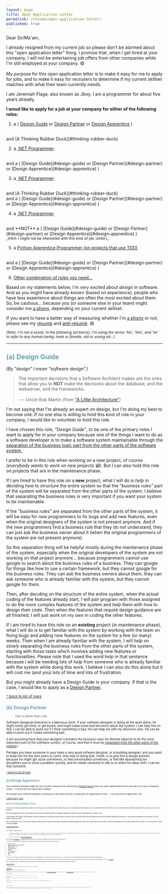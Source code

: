```yaml
---
layout: page
title: Open Application Letter
permalink: /resume/open-application-letter/
published: true
---
```


<style>
  h2 {
    color: #6a9fb5;
  }
</style>


Dear Sir/Ma'am,

<div class="message">

I already resigned from my current job so please don't be alarmed about this "open application letter" thing. I promise that, when I get hired at your company, I will not be entertaining job offers from other companies while I'm still employed at your company. :smile:
<br /><br />
My purpose for this open application letter is to make it easy for me to apply for jobs, and to make it easy for recruiters to determine if my current skillset matches with what their team currently needs.

<!-- 
<br /><br />
<em>(I actually also have a secret agenda for doing this. But it is secret, so I'm not going to tell you what it is. But this secret agenda is for the good of the software industry, so you have nothing to worry about it.)</em>
-->

</div>

I am Jeremiah Flaga, also known as Jboy. I am a programmer for about five years already.





<!-- 
.NET Programmer
Design Partner

Design Guardian (for new projects, through TDD)
TDD Preacher
TDD Guide
TDD Law Enforcer

Apprentice 
-->


<strong id="list-of-roles">I woud like to apply for a job at your company for either of the following roles:</strong>

1. a ( [Design Guide](#design-guide) or [Design Partner](#design-partner) or [Design Apprentice](#design-apprentice) )
<br />
and [A Thinking Rubber Duck](#thinking-rubber-duck)

2. a [.NET Programmer](#dotnet-programmer)
<br />
and a ( [Design Guide](#design-guide) or [Design Partner](#design-partner) or [Design Apprentice](#design-apprentice) )

3. a [.NET Programmer](#dotnet-programmer)
<br />
and [A Thinking Rubber Duck](#thinking-rubber-duck)
<br />
and a ( [Design Guide](#design-guide) or [Design Partner](#design-partner) or [Design Apprentice](#design-apprentice) )

4. a [.NET Programmer](#dotnet-programmer)
<br />
and **NOT** a ( [Design Guide](#design-guide) or [Design Partner](#design-partner) or [Design Apprentice](#design-apprentice) )
<br />
<small>_(Hint: I might not be interested with this kind of job :smile:)_</small>

5. a [Python Apprentice Programmer (on projects that use TDD)](#python-programmer)
<br />
and a ( [Design Guide](#design-guide) or [Design Partner](#design-partner) or [Design Apprentice](#design-apprentice) )

6. [Other combination of roles you need...](#other)



<!-- 
Here are 

[(a) Design Guide](#design-guide)

[(b) Design Partner](#design-partner)

[(c) Design Apprentice](#design-apprentice)

[(d) A Thinking Rubber Duck](#thinking-rubber-duck)

[(e) .NET Programmer](#dotnet-programmer)

[(f) Python Apprentice Programmer (on projects that use TDD)](#python-programmer)

[(g) TDD Preacher](#tdd-preacher)

[(h) Other...](#other)
-->



Based on my statements below, I'm very excited about _design_ in software. And as you might have already known (based on experience), people who have less experience about things are often the most excited about them. So, be cautious... because you (or someone else in your team) might consider me [a phony](http://www.hanselman.com/blog/ImAPhonyAreYou.aspx), depending on your current skillset.

If you want to have a better way of measuring whether I'm [a phony](http://www.hanselman.com/blog/ImAPhonyAreYou.aspx) or not, please see my [r&eacute;sum&eacute;](/resume/) and [anti-r&eacute;sum&eacute;](/resume/anti-resume/). :smile:



<small>_(Note: I'm not a sexist. In the following section(s), I'm using the terms 'his', 'him', and 'he' to refer to any human being: male or female, old or young etc..)_</small>

-------------------------------------


<h2 id="design-guide">
  <strong>(a) Design Guide</strong>
</h2>

_(By "design" I mean "software design".)_

> The important decisions that a Software Architect makes are the ones that allow you to **NOT** make the decisions about the database, and the webserver, and the frameworks.
<br /><br />
--- Uncle Bob Martin (from ["A Little Architecture"](http://blog.cleancoder.com/uncle-bob/2016/01/04/ALittleArchitecture.html))


I'm not saying that I'm already an expert on design, but I'm doing my best to become one. If no one else is willing to hold this kind of role in your company, I would like to volunteer to hold this role.

I have chosen this role, _"Design Guide"_, to be one of the primary roles I want to apply for in your company because one of the things I want to do as a software developer is to make a software system maintainable through the [separation of the business logic part from the other parts of the software system.](http://craftsmanshipcounts.com/policy-mechanism-preservation-business-value/)

I prefer to be in this role when working on a new project, of course _(everybody wants to work on new projects :grin:)_. But I can also hold this role on projects that are in the maintenance phase.

If I am hired to have this role on a **new** project, what I will do is _help_ in deciding how to structure the entire system so that the _"business rules"_ part of the system will be separated from the other parts of the system. I believe that separating the business rules is very important if you want your system to be maintainable. 

If the "business rules" are separated from the other parts of the system, it will be easy for _new_ programmers to fix bugs and add new features, even when the original designers of the system is not present anymore. And if the new programmers find a business rule that they do not understand, they can just ask the business owner about it (when the original programmers of the system are not present anymore).

So this separation thing will be helpful mostly during the maintenance phase of the system, especially when the original developers of the system are not working on that project anymore... because programmers cannot use google to search about the business rules of a business. They can google for things like how to use a certain framework, but they cannot google for the business rules. They can ask the business owners about them, they can ask someone who is already familiar with the system, but they cannot google for them.

Then, after deciding on the structure of the entire system, when the actual coding of the features already start, I will pair program with those assigned to do the more complex features of the system and _help_ them with how to design their code. Then when the features that require design guidance are all finished, I will just work on my own in coding the other features.

If I am hired to have this role on an **existing** project (in maintenance phase), what I will do is to get familiar with the system by working with the team on fixing bugs and adding new features on the system for a few (or many) weeks. Then when I am already familiar with the system, I will _help_ on _slowly_ separating the business rules from the other parts of the system, starting with those tasks which involves adding new features or functionalities. Please note that I used the word _help_ in that sentence because I will be needing lots of _help_ from someone who is already familiar with the system while doing this work. I believe I can also do this alone but it will cost me (and you) lots of time and lots of frustration.

But you might already have a Design Guide in your company. If that is the case, I would like to apply as a [Design Partner](#design-partner).


<small>[_^ back to list of roles_](#list-of-roles)<small>



<h2 id="design-partner">
  <strong>(b) Design Partner</strong>
</h2>

> Two is better than one.

Software design/architecture is a laborious work. If your software designer is doing all the work alone, he might easily get tired, or get bored, and might make some bad decisions about the system. I can help him on that. I can be able to point out if I think something is bad. He can help me with my decisions also. He can be able to point out if I make something bad.

_(I am assuming here that your designer considers the business rules (or domain objects) to be the most important part of the software system, of course, and that it must be [separated from the other parts of the system](http://craftsmanshipcounts.com/policy-mechanism-preservation-business-value/).)_

Perhaps you have someone in your team a very good sofware designer, or a budding designer, and you want to keep him for the next years to come. One way of doing that, I think, is to give him a design partner, because he might get stuck sometimes, or feel unmotivated sometimes, or feel like abandoning his disciplines just to solve a problem quickly, and he needs someone to talk to or share his ideas with. I can be that someone.


<small>[_^ back to list of roles_](#list-of-roles)<small>



<h2 id="design-apprentice">
  <strong>(c) Design Apprentice</strong>
</h2>

Your software designer might be _lots-of-years-ahead_ of me, and being a [Design Partner](#design-partner) does not seem appropriate for the role that he (or your company) needs... I can become his _apprentice_ instead.

Or perhaps your software designer is leaving in a few years and he is looking for an apprentice to train... I can become his apprentice. :smile:


<small>[_^ back to list of roles_](#list-of-roles)<small>



<h2 id="thinking-rubber-duck">
  <strong>(d) A Thinking Rubber Duck</strong>
</h2>

Some of our master programmers advise us to bring with us a rubber duck in the office, and try to explain to that rubber duck our problem when we feel like we are stuck with that problem, because This can help us solve the problem.

But many programmers do not do that because they are afraid that their coleagues might think that they are an idiot talking to a rubber duck.

I can replace that rubber duck instead. Some programmers sometimes need to talk to someone who can _think with them_ and _help_ them solve the problem when they are stuck. I can be that programmer who anyone can call anytime they are stuck.

Also, through this role, I can become familiar with the whole system and might someday help with bringing the code into a state where the business rules are separated from the other parts of the system, or to bring it into a state of being testable.


<small>[_^ back to list of roles_](#list-of-roles)<small>



<h2 id="dotnet-programmer">
  <strong>(e) .NET Programmer</strong>
</h2>

> "The key to growing in this occupation is to realize that neither the languages that you love or the frameworks that you’re familiar with are the keys to your success. Because the field is so new and because the core fundamentals of programming today are almost exactly what they were from the beginning (Sequence, Selection, and Iteration), your ability to advance is not hinged on language particulars or framework features." 
<br /><br />
> Terence McGhee (from ["This Is How We Do It"](https://terencemcghee.com/Articles/Tech/2015/10/25/A0B2606228759D1A888E0AFFDB9DADE0.html))


If you read my [Anti-r&eacute;sum&eacute;](/resume/anti-resume/#not-an-expert-on-frameworks), you might already know that I'm not an expert on frameworks (but I intend to be, if time permits).

In the .NET world, some of the frameworks I have experience working with (but far from being an expert in) are:

- Windows Forms
- Windows Presentation Foundation
- ASP.NET Web Forms
- ASP.NET MVC
- ASP.NET Web API
- ADO.NET
- Entity Framework
- StructureMap
- Moq
- (etc.)

I'm even rusty on some of them today because I became an Android Developer in my last job, and in the last year or so, I moved my focus into software design rather than on frameworks and languages.

If I will be hired as a .NET developer, I prefer to be involved in the Web API part of the system, because I'm not very good with the UI part of a software system. (Did you notice that I put Bootstrap instead of CSS in my [r&eacute;sum&eacute;](/resume/)?)

But if your Web API team is full already, or if the role that I need to fill will still involve the UI, then I have to push myself to be good at the UI also :smile:


<small>[_^ back to list of roles_](#list-of-roles)<small>



<h2 id="python-programmer">
  <strong>(f) Python Apprentice Programmer (on projects that use TDD)</strong>
</h2>


<small>[_^ back to list of roles_](#list-of-roles)<small>



I see [TDD](/memorabilia/quotes/tdd/) listed in almost every job description for a Python developer I see online.

If you are doing TDD in your Python project, I'm also interested in joining your team.

But please note also that, even though I first encountered Python many years ago, my recent significant experience with Python is only when I studied the first seven chapters of ["Test-Driven Development with Python"](https://www.obeythetestinggoat.com/book/praise.harry.html) last June and July 2017, and when I took the "[MIT OpenCourseWare 6.0001"](/2017/08/05/finished-mit-ocw-6.0001/) last July and August 2017. I have never experienced using python in a _real-world_ project.


<h2 id="tdd-preacher">
  <strong>(g) TDD Preacher</strong>
</h2>

> "... preaching sermons to the unconverted in the hope of redeeming them (or at least their code)." Tomek Kaczanowski


_TDD Preacher?_

No. Not really. Maybe someday I can become one. But today?... I don't know how to create sermons... :laughing: And I'm not good at speaking. :grin:



<h2 id="other">
  <strong>(h) Other...</strong>
</h2>

If the role you need is not in the list above, but you suspect that I am fit for that kind of role, please contact me with the details of that kind of role you are offering and I will see if I will be able to do it. :smile:




## More next time...


<br />


<h2 id="about-sideline-jobs">
  <strong>About sideline jobs</strong>
</h2>

In my five years of being a software developer, I experienced having a sideline job ony once, and it lasted only one month, because I noticed that having a sideline job does not help me reach some goals I want to reach, such as learning how to create well designed software systems, and learning how to be good at fixing messes which I and other programmers made. 

Because of that, you will be sure that when I sleep at night, I will only be dreaming about the problems that I encounter while working at your company, and not about problems of other companies. :smile:



<!--

### (a) Team member in a new project



If you have an upcoming project that you will be developing from scratch, I would like to present myself to become part of the team. I believe that I can help with the design/architecture of the project (as long as it is using an Object-Oriented language such as C#, Java, or Python).

I am most familiar with If your team will be using a language or frameworks that I'm not familiar with



### (d) Design Guardian (for new projects, through TDD)

Software systems with good design saves a lot of time and headaches for programmers when they need to change something, or when they need to add new features, or when they have a bug to fix.

That, of course, means that it will also save a lot of time and headaches for business people, and for the end-users of the software systems. 

I believe (like Micheal Feathers, Uncle Bob Martin, and many others do) that systems which have good design are systems that are _testable_.

> "If your code is not testable, then it is not well designed."
<br /><br />
> "In general, every time you encounter a testability problem, there is an underlying design problem."
<br /><br />
> --- Micheal Feathers (from "The Deep Synergy Between Testability and Good Design")

Simple rule, right?

_Not testable?... The design must be wrong!_

And what better way do we have today to ensure testability than TDD!

Test-Driven Development (TDD), is a very good way of ensuring that a software system is testable. And testable systems give a very good indication that it is a well designed system (which, like I said above, saves a lot of programmers' time and saves a lot of time of business people's time...)


... But I think that I can only do this role if I am involved in a project from the very start. So you can hire me for this position only if you have a new project which you want to be testable.



You might ask, "How are you going to do this?"

First of all, it would be best if I have a design partner, or you will assign me as partner of your best software designer.

Well, I will do what 


I' not a proponent of good design just for the sake of having a good design. I'm a proponent of good design because it helps in eliminating bugs, and good design helps in eliminating errors that programmers can make.



### (f) TDD Law Enforcer

 We programmers are lazy sometimes. We tend not to care about things --- "as long as it is working, it is okay"

 You might need someone to enforce TDD and not abandon that discipline even during times of crisis and panic.

    "The only way to go fast is to go well" ---- Uncle Bob Martin







### I don't think I'm mean

I believe that being mean will pugong my goal of fixing software systems (when I'm hired to fix one), because I know that I can work alone when fixing existing software systems.




### In case I did not pass the standard of your senior developer(s)

... I can become his apprentice, teaching me about design and other things, so that I can pass on his legacy to the next generation of programmers.



===============================================================================================
===============================================================================================
===============================================================================================
===============================================================================================
===============================================================================================
===============================================================================================
===============================================================================================
===============================================================================================
===============================================================================================
===============================================================================================
===============================================================================================


Good day Sir/Ma'am,

I am Jeremiah M. Flaga, a software developer for about five years already.

I experienced being involved in .NET projects for about four years and in an Android project for about a year.


But I believe that I can be able to work on an existing software that uses _any_ technology stack _(with the help of teammates, of course, and of the google search engine)_, most especially when the original designers and current designers of the software structured it so that it can be _easily_ understood by others.


I believe that if you are doing TDD, that means that you are thinking about your future, 
and I want to be involved with a team that brings good

It will be hard for that company to die because they will be making clients happy most of the time, if not all the time. I want to work for that kind of company.



I would like to apply for a job at your company. If you have lots of teams, and I have the freedom to choose which team I want to work with, I would prefer working on a team that creates Web APIs using ASP.NET WebAPI with [TDD](/memorabilia/quotes/tdd/). _(I prepared for ASP.NET WebAPI development by reading the book ["Designing Evolvable Web APIs with ASP.NET"](http://chimera.labs.oreilly.com/books/1234000001708) which is freely available online.)_


applying in consulting companies.


If you are not using TDD yet, I encourage you to use it because that would be one way of making sure that your employees will not leave you suddenly. TDD is not yet widely used. And many developers who experienced doing TDD do not want to look back or abandon this kind of practice because of the many benefits that it gives them.



If you embrace TDD now, you will attract good designers into your comapny, which will leave other companies wanting good designers. But if that will not happen, at least you helped raise the bar of professionalism in the software development world, while acquiring good designers in the process.





If you have a team that uses [TDD](/memorabilia/quotes/tdd/) as one of their practices, I would like to request you to please let me be involved in that team :smile: (even if the team is _not_ using technologies I am specifically familiar with). If the project is small or medium in size, I believe I can be able to contribute after about a month of familiarizing myself with the technology stack being used in that project (with the help of my teammates, of course :smile:).

I prefer to be involved in a team that uses [TDD](/memorabilia/quotes/tdd/) because I believe that, _today,_ if a team uses TDD as part of their practices, it is a very good indication that the members of that team cares _so much_ about their work, and about their teammates (and, of course, their clients).

_(I'm not saying that those who do not practice TDD do not care. I'm just saying that those who practice TDD cares 'more'.)_

If you do not have a team that uses TDD, I would like to be involved in a team that has code reviews (and/or pair programming) as part of their practices. I want to be involved in that kind of team because, I believe, if a team practices code reviews (and/or pair programming), it indicates that that team cares _so much_ about their work, and their teammates (and, of course, their clients).

_(I'm not saying that those who do not practice code reviews and/or pair programming do not care. I'm just saying that those who practice them cares 'more'.)_

If you do not have a team that practices TDD and/or pair programming

Thank you so much for your time. :smile:




Other programmers might be afraid to mentor because they fear that the one they are mentoring might be the one to replace them in the future.

But my reason for mentoring is so that I can learn from those I am mentoring, not only so that I can teach them what I know. And that means that I will still not become replacable. :smile:




I would prefer working on the Web API part of your software system, because I am not bery good with working with UIs.

But if the team that uses TDD also works with UIs, then I will work with them rather than...


-->






<!--
It would also be great working with you if your company has an existing mentoring program, or something like that, for beginning programmers. :+1:
-->




<!--
 ### A Human rubber duck

 I might not be the best designer you will ever have, but if you let me talk to people about design, or teach them a little bit about design, that might trigger the designer part within those developers and they will try to become better designers themselves.




-----------------

I must be allowed to question everything.
I, also, am willing to be questioned about every decision that I make (or made), and I promise I will be very willing to change that decision if I am convinced with the argument of the one who questions.

-----------------

-->